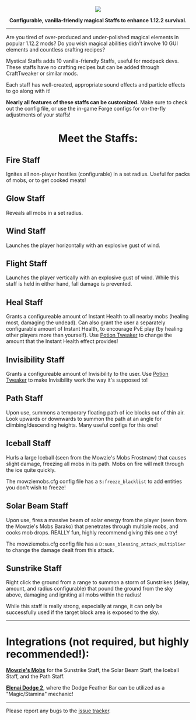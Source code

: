 <br>
<p align="center"><img src="https://i.imgur.com/dGlyyfW.png"></p>



<p align="center"><b>Configurable, vanilla-friendly magical Staffs to enhance 1.12.2 survival. 

</b>

-----------------

Are you tired of over-produced and under-polished magical elements in popular 1.12.2 mods? Do you wish magical abilities didn't involve 10 GUI elements and countless crafting recipes?

Mystical Staffs adds 10 vanilla-friendly Staffs, useful for modpack devs. These staffs have no crafting recipes but can be added through CraftTweaker or similar mods.

Each staff has well-created, appropriate sound effects and particle effects to go along with it!

**Nearly all features of these staffs can be customized.** Make sure to check out the config file, or use the in-game Forge configs for on-the-fly adjustments of your staffs!

<h1 ><p align="center">Meet the Staffs:

<h2>Fire Staff</h2>

Ignites all non-player hostiles (configurable) in a set radius. Useful for packs of mobs, or to get cooked meats!


<h2>Glow Staff</h2>

Reveals all mobs in a set radius.


<h2>Wind Staff</h2>

Launches the player horizontally with an explosive gust of wind.

<h2>Flight Staff</h2>

Launches the player vertically with an explosive gust of wind. While this staff is held in either hand, fall damage is prevented.

<h2>Heal Staff</h2>

Grants a configureable amount of Instant Health to all nearby mobs (healing most, damaging the undead). Can also grant the user a separately configurable amount of Instant Health, to encourage PvE play (by healing other players more than yourself). Use [Potion Tweaker](https://www.curseforge.com/minecraft/mc-mods/potion-tweaker) to change the amount that the Instant Health effect provides!

<h2>Invisibility Staff</h2>

Grants a configureable amount of Invisibility to the user. Use [Potion Tweaker](https://www.curseforge.com/minecraft/mc-mods/better-invisibility/files?version=1.12.2) to make Invisibility work the way it's supposed to!

<h2>Path Staff</h2>

Upon use, summons a temporary floating path of ice blocks out of thin air. Look upwards or downwards to summon the path at an angle for climbing/descending heights. Many useful configs for this one!


<h2>Iceball Staff</h2>

Hurls a large Iceball (seen from the Mowzie's Mobs Frostmaw) that causes slight damage, freezing all mobs in its path. Mobs on fire will melt through the ice quite quickly.

The mowziemobs.cfg config file has a `S:freeze_blacklist` to add entities you don't wish to freeze!

<h2>Solar Beam Staff</h2>

Upon use, fires a massive beam of solar energy from the player (seen from the Mowzie's Mobs Barako) that penetrates through multiple mobs, and cooks mob drops. REALLY fun, highly recommend giving this one a try!

The mowziemobs.cfg config file has a `D:suns_blessing_attack_multiplier` to change the damage dealt from this attack.

<h2>Sunstrike Staff</h2>

Right click the ground from a range to summon a storm of Sunstrikes (delay, amount, and radius configurable) that pound the ground from the sky above, damaging and igniting all mobs within the radius!

While this staff is really strong, especially at range, it can only be successfully used if the target block area is exposed to the sky.

-----------------

# Integrations (not required, but highly recommended!):

**[Mowzie's Mobs](https://www.curseforge.com/minecraft/mc-mods/mowzies-mobs/files?version=1.12.2)** for the Sunstrike Staff, the Solar Beam Staff, the Iceball Staff, and the Path Staff.

**[Elenai Dodge 2](https://www.curseforge.com/minecraft/mc-mods/elenai-dodge-2/files?version=1.12.2)**, where the Dodge Feather Bar can be utilized as a "Magic/Stamina" mechanic!

-----------------

Please report any bugs to the [issue tracker](https://github.com/Desoroxxx/Mystic-Staffs/issues).
